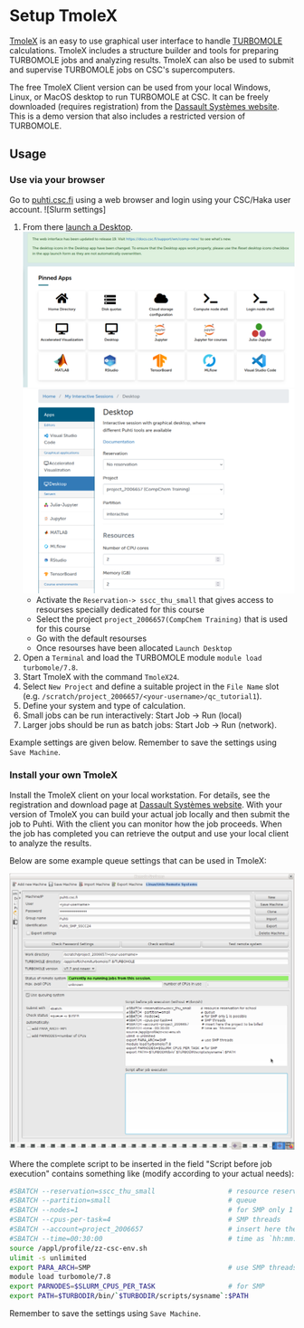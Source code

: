 # Setup TmoleX

[TmoleX](https://www.3ds.com/products/biovia/turbomole ) is an easy to use graphical user interface to handle [TURBOMOLE](https://www.turbomole.org/turbomole/turbomole-features/) calculations. TmoleX includes a structure builder and tools for preparing TURBOMOLE jobs and analyzing results. TmoleX can also be used to submit and supervise TURBOMOLE jobs on CSC's supercomputers.


The free TmoleX Client version can be used from your local Windows, Linux, or MacOS desktop to run TURBOMOLE at CSC. It can be freely downloaded (requires registration) from the [Dassault Systèmes website](https://discover.3ds.com/free-download-biovia-turbomole-demo-version). This is a demo version that also includes a restricted version of TURBOMOLE.


## Usage

### Use via your browser

Go to [puhti.csc.fi](https://puhti.csc.fi/) using a web browser and login using
your CSC/Haka user account.
![Slurm settings]
1. From there [launch a Desktop](https://docs.csc.fi/computing/webinterface/desktop/#launching).
![Launch Desktop](../img/ood_01.png)		
![Launch Desktop](../img/ood_02.png)
   * Activate the `Reservation-> sscc_thu_small` that gives access to resourses specially dedicated for this course 
   * Select the project `project_2006657(CompChem Training)` that is used for this course 
   * Go with the default resourses	
   * Once resourses have been allocated `Launch Desktop`  
2. Open a `Terminal` and load the TURBOMOLE module `module load turbomole/7.8`.
3. Start TmoleX with the command `TmoleX24`.
4. Select `New Project` and define a suitable project in the `File Name` slot
   (e.g. `/scratch/project_2006657/<your-username>/qc_tutorial1`).
5. Define your system and type of calculation. 
6. Small jobs can be run interactively: Start Job -> Run (local)
7. Larger jobs should be run as batch jobs: Start Job -> Run (network).

 Example settings are given below.  Remember to save the settings using `Save Machine`.
 
### Install your own TmoleX

Install the TmoleX client on your local workstation. For details, see the
registration and download page at
[Dassault Systèmes website](https://discover.3ds.com/free-download-biovia-turbomole-demo-version).
With your version of TmoleX you can build your actual job locally and then
submit the job to Puhti. With the client you can monitor how the job proceeds.
When the job has completed you can retrieve the output and use your local
client to analyze the results.

Below are some example queue settings that can be used in TmoleX:

![SLURM settings](../img/local_9.png)


Where the complete script to be inserted in the field "Script before job
execution" contains something like (modify according to your actual needs):

```bash
#SBATCH --reservation=sscc_thu_small                  # resource reservation for school
#SBATCH --partition=small                             # queue
#SBATCH --nodes=1                                     # for SMP only 1 is possible
#SBATCH --cpus-per-task=4                             # SMP threads
#SBATCH --account=project_2006657                     # insert here the project to be billed     
#SBATCH --time=00:30:00                               # time as `hh:mm:ss`
source /appl/profile/zz-csc-env.sh
ulimit -s unlimited
export PARA_ARCH=SMP                                  # use SMP threads
module load turbomole/7.8   
export PARNODES=$SLURM_CPUS_PER_TASK                  # for SMP
export PATH=$TURBODIR/bin/`$TURBODIR/scripts/sysname`:$PATH
```

Remember to save the settings using `Save Machine`. 


